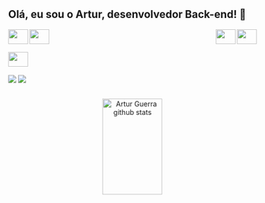 ## Olá, eu sou o Artur, desenvolvedor Back-end! 👋

<div style="display: inline_block">            
<img align="left" height="30" width="40" src="https://cdn.jsdelivr.net/gh/devicons/devicon/icons/javascript/javascript-original.svg" />
<img align="left" height="30" width="40" src="https://cdn.jsdelivr.net/gh/devicons/devicon/icons/typescript/typescript-original.svg" />
<img align="right" height="30" width="40" src="https://cdn.jsdelivr.net/gh/devicons/devicon/icons/mongodb/mongodb-plain.svg" />
<img align="right" height="30" width="40" src="https://cdn.jsdelivr.net/gh/devicons/devicon/icons/postgresql/postgresql-original.svg" />
<br>
</div>

##

<div style="display: inline_block">            
<img align="left" height="30" width="40" src="https://cdn.jsdelivr.net/gh/devicons/devicon/icons/nodejs/nodejs-original.svg" />
<br>
</div>

##

<div>
    <a href="https://www.linkedin.com/in/artur-guerra-7930bb211/" target="_blank"><img src="https://img.shields.io/badge/-LinkedIn-%230077B5?style=for-the-badge&logo=linkedin&logoColor=white" target="_blank"></a> 
    <a href = "mailto:arturassisguerra@gmai.com"><img src="https://img.shields.io/badge/-Gmail-%23333?style=for-the-badge&logo=gmail&logoColor=white" target="_blank"></a>
</div>

##

<div align="center">  
    <img width="49%" height="195px" src="https://github-readme-stats.vercel.app/api?username=arturgrr&show_icons=true&count_private=true&hide_border=true&title_color=FFFAFA&icon_color=FFFAFA&text_color=D3D3D3&bg_color=000000" alt="Artur Guerra github stats" /> 
<div>
